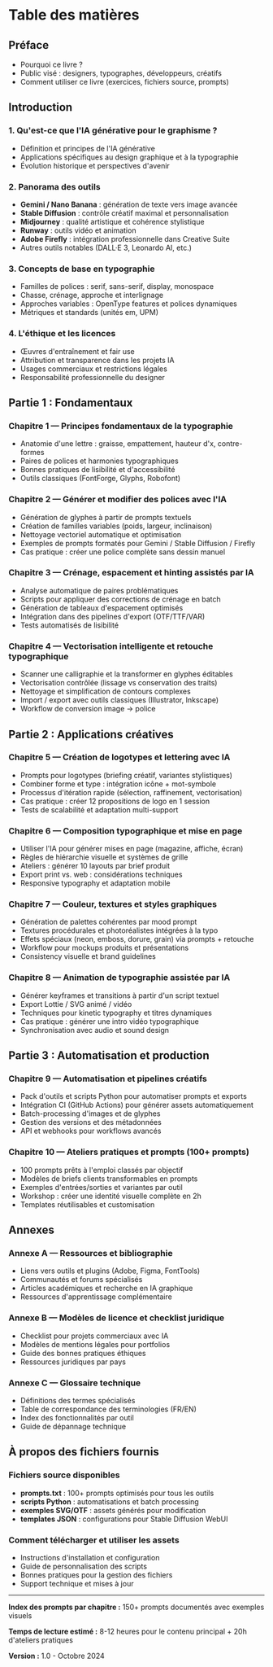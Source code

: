 # Table des matières

## **Préface**
- Pourquoi ce livre ?
- Public visé : designers, typographes, développeurs, créatifs
- Comment utiliser ce livre (exercices, fichiers source, prompts)

## **Introduction**

### 1. Qu'est-ce que l'IA générative pour le graphisme ?
- Définition et principes de l'IA générative
- Applications spécifiques au design graphique et à la typographie
- Évolution historique et perspectives d'avenir

### 2. Panorama des outils
- **Gemini / Nano Banana** : génération de texte vers image avancée
- **Stable Diffusion** : contrôle créatif maximal et personnalisation
- **Midjourney** : qualité artistique et cohérence stylistique
- **Runway** : outils vidéo et animation
- **Adobe Firefly** : intégration professionnelle dans Creative Suite
- Autres outils notables (DALL·E 3, Leonardo AI, etc.)

### 3. Concepts de base en typographie
- Familles de polices : serif, sans-serif, display, monospace
- Chasse, crénage, approche et interlignage
- Approches variables : OpenType features et polices dynamiques
- Métriques et standards (unités em, UPM)

### 4. L'éthique et les licences
- Œuvres d'entraînement et fair use
- Attribution et transparence dans les projets IA
- Usages commerciaux et restrictions légales
- Responsabilité professionnelle du designer

## **Partie 1 : Fondamentaux**

### **Chapitre 1 — Principes fondamentaux de la typographie**
- Anatomie d'une lettre : graisse, empattement, hauteur d'x, contre-formes
- Paires de polices et harmonies typographiques
- Bonnes pratiques de lisibilité et d'accessibilité
- Outils classiques (FontForge, Glyphs, Robofont)

### **Chapitre 2 — Générer et modifier des polices avec l'IA**
- Génération de glyphes à partir de prompts textuels
- Création de familles variables (poids, largeur, inclinaison)
- Nettoyage vectoriel automatique et optimisation
- Exemples de prompts formatés pour Gemini / Stable Diffusion / Firefly
- Cas pratique : créer une police complète sans dessin manuel

### **Chapitre 3 — Crénage, espacement et hinting assistés par IA**
- Analyse automatique de paires problématiques
- Scripts pour appliquer des corrections de crénage en batch
- Génération de tableaux d'espacement optimisés
- Intégration dans des pipelines d'export (OTF/TTF/VAR)
- Tests automatisés de lisibilité

### **Chapitre 4 — Vectorisation intelligente et retouche typographique**
- Scanner une calligraphie et la transformer en glyphes éditables
- Vectorisation contrôlée (lissage vs conservation des traits)
- Nettoyage et simplification de contours complexes
- Import / export avec outils classiques (Illustrator, Inkscape)
- Workflow de conversion image → police

## **Partie 2 : Applications créatives**

### **Chapitre 5 — Création de logotypes et lettering avec IA**
- Prompts pour logotypes (briefing créatif, variantes stylistiques)
- Combiner forme et type : intégration icône + mot-symbole
- Processus d'itération rapide (sélection, raffinement, vectorisation)
- Cas pratique : créer 12 propositions de logo en 1 session
- Tests de scalabilité et adaptation multi-support

### **Chapitre 6 — Composition typographique et mise en page**
- Utiliser l'IA pour générer mises en page (magazine, affiche, écran)
- Règles de hiérarchie visuelle et systèmes de grille
- Ateliers : générer 10 layouts par brief produit
- Export print vs. web : considérations techniques
- Responsive typography et adaptation mobile

### **Chapitre 7 — Couleur, textures et styles graphiques**
- Génération de palettes cohérentes par mood prompt
- Textures procédurales et photoréalistes intégrées à la typo
- Effets spéciaux (neon, emboss, dorure, grain) via prompts + retouche
- Workflow pour mockups produits et présentations
- Consistency visuelle et brand guidelines

### **Chapitre 8 — Animation de typographie assistée par IA**
- Générer keyframes et transitions à partir d'un script textuel
- Export Lottie / SVG animé / vidéo
- Techniques pour kinetic typography et titres dynamiques
- Cas pratique : générer une intro vidéo typographique
- Synchronisation avec audio et sound design

## **Partie 3 : Automatisation et production**

### **Chapitre 9 — Automatisation et pipelines créatifs**
- Pack d'outils et scripts Python pour automatiser prompts et exports
- Intégration CI (GitHub Actions) pour générer assets automatiquement
- Batch-processing d'images et de glyphes
- Gestion des versions et des métadonnées
- API et webhooks pour workflows avancés

### **Chapitre 10 — Ateliers pratiques et prompts (100+ prompts)**
- 100 prompts prêts à l'emploi classés par objectif
- Modèles de briefs clients transformables en prompts
- Exemples d'entrées/sorties et variantes par outil
- Workshop : créer une identité visuelle complète en 2h
- Templates réutilisables et customisation

## **Annexes**

### **Annexe A — Ressources et bibliographie**
- Liens vers outils et plugins (Adobe, Figma, FontTools)
- Communautés et forums spécialisés
- Articles académiques et recherche en IA graphique
- Ressources d'apprentissage complémentaire

### **Annexe B — Modèles de licence et checklist juridique**
- Checklist pour projets commerciaux avec IA
- Modèles de mentions légales pour portfolios
- Guide des bonnes pratiques éthiques
- Ressources juridiques par pays

### **Annexe C — Glossaire technique**
- Définitions des termes spécialisés
- Table de correspondance des terminologies (FR/EN)
- Index des fonctionnalités par outil
- Guide de dépannage technique

## **À propos des fichiers fournis**

### **Fichiers source disponibles**
- **prompts.txt** : 100+ prompts optimisés pour tous les outils
- **scripts Python** : automatisations et batch processing
- **exemples SVG/OTF** : assets générés pour modification
- **templates JSON** : configurations pour Stable Diffusion WebUI

### **Comment télécharger et utiliser les assets**
- Instructions d'installation et configuration
- Guide de personnalisation des scripts
- Bonnes pratiques pour la gestion des fichiers
- Support technique et mises à jour

---

**Index des prompts par chapitre :** 150+ prompts documentés avec exemples visuels

**Temps de lecture estimé :** 8-12 heures pour le contenu principal + 20h d'ateliers pratiques

**Version :** 1.0 - Octobre 2024
